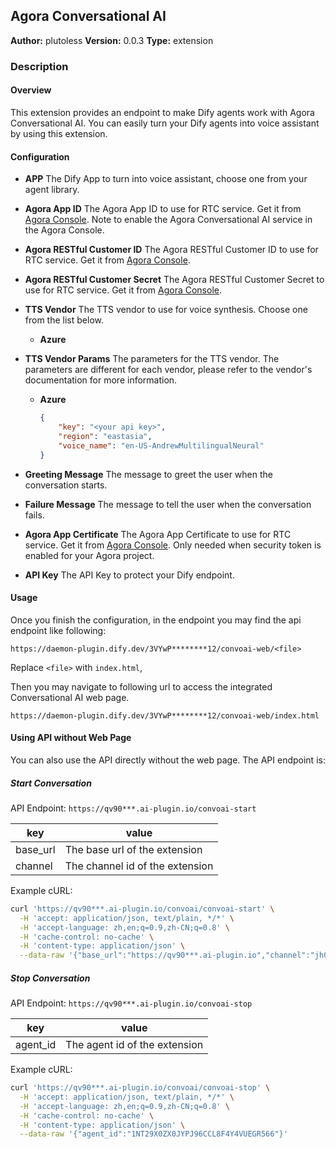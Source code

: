 ## Agora Conversational AI

**Author:** plutoless
**Version:** 0.0.3
**Type:** extension

### Description

#### Overview

This extension provides an endpoint to make Dify agents work with Agora Conversational AI. You can easily turn your Dify agents into voice assistant by using this extension.

#### Configuration

- **APP**
    The Dify App to turn into voice assistant, choose one from your agent library.
- **Agora App ID**
    The Agora App ID to use for RTC service. Get it from [Agora Console](https://console.agora.io/). Note to enable the Agora Conversational AI service in the Agora Console.
- **Agora RESTful Customer ID**
    The Agora RESTful Customer ID to use for RTC service. Get it from [Agora Console](https://console.agora.io/).
- **Agora RESTful Customer Secret**
    The Agora RESTful Customer Secret to use for RTC service. Get it from [Agora Console](https://console.agora.io/).
- **TTS Vendor**
    The TTS vendor to use for voice synthesis. Choose one from the list below.
  - **Azure**
- **TTS Vendor Params**
    The parameters for the TTS vendor. The parameters are different for each vendor, please refer to the vendor's documentation for more information.
  - **Azure**

    ```json
    {
        "key": "<your api key>",
        "region": "eastasia",
        "voice_name": "en-US-AndrewMultilingualNeural"
    }
    ```

- **Greeting Message**
    The message to greet the user when the conversation starts.
- **Failure Message**
    The message to tell the user when the conversation fails.
- **Agora App Certificate**
    The Agora App Certificate to use for RTC service. Get it from [Agora Console](https://console.agora.io/). Only needed when security token is enabled for your Agora project.
- **API Key**
    The API Key to protect your Dify endpoint.

#### Usage

Once you finish the configuration, in the endpoint you may find the api endpoint like following:

`https://daemon-plugin.dify.dev/3VYwP********12/convoai-web/<file>`

Replace `<file>` with `index.html`,

Then you may navigate to following url to access the integrated Conversational AI web page.

`https://daemon-plugin.dify.dev/3VYwP********12/convoai-web/index.html`

#### Using API without Web Page

You can also use the API directly without the web page. The API endpoint is:

##### Start Conversation

API Endpoint: `https://qv90***.ai-plugin.io/convoai-start`

| key | value |
| --- | --- |
| base_url | The base url of the extension |
| channel | The channel id of the extension |

Example cURL:

```bash
curl 'https://qv90***.ai-plugin.io/convoai/convoai-start' \
  -H 'accept: application/json, text/plain, */*' \
  -H 'accept-language: zh,en;q=0.9,zh-CN;q=0.8' \
  -H 'cache-control: no-cache' \
  -H 'content-type: application/json' \
  --data-raw '{"base_url":"https://qv90***.ai-plugin.io","channel":"jh0y8fgk7"}'
```

##### Stop Conversation

API Endpoint: `https://qv90***.ai-plugin.io/convoai-stop`

| key | value |
| --- | --- |
| agent_id | The agent id of the extension |

Example cURL:

```bash
curl 'https://qv90***.ai-plugin.io/convoai/convoai-stop' \
  -H 'accept: application/json, text/plain, */*' \
  -H 'accept-language: zh,en;q=0.9,zh-CN;q=0.8' \
  -H 'cache-control: no-cache' \
  -H 'content-type: application/json' \
  --data-raw '{"agent_id":"1NT29X0ZX0JYPJ96CCL8F4Y4VUEGR566"}'
```
